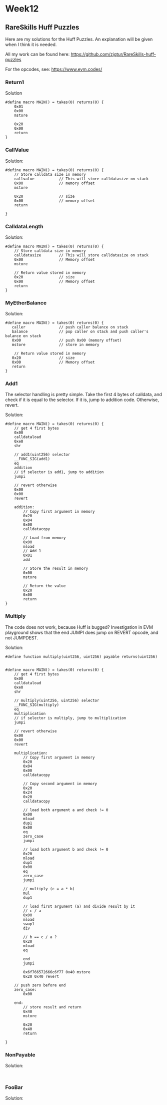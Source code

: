 # Week12

## RareSkills Huff Puzzles

Here are my solutions for the Huff Puzzles. An explanation will be given when I think it is needed.

All my work can be found here: https://github.com/zigtur/RareSkills-huff-puzzles


For the opcodes, see: https://www.evm.codes/

### Return1

Solution
```solidity
#define macro MAIN() = takes(0) returns(0) {
    0x01
    0x00
    mstore

    0x20
    0x00
    return
}
```

### CallValue
Solution:
```solidity
#define macro MAIN() = takes(0) returns(0) {
    // Store calldata size in memory
    callvalue           // This will store calldatasize on stack
    0x00                // memory offset
    mstore

    0x20                // size
    0x00                // memory offset
    return

}
```

### CalldataLength
Solution:
```solidity
#define macro MAIN() = takes(0) returns(0) {
    // Store calldata size in memory
    calldatasize        // This will store calldatasize on stack
    0x00                // Memory offset
    mstore

    // Return value stored in memory
    0x20                // size
    0x00                // Memory offset
    return
}
```

### MyEtherBalance
Solution:
```solidity
#define macro MAIN() = takes(0) returns(0) {
   caller               // push caller balance on stack
   balance              // pop caller on stack and push caller's balance on stack
   0x00                 // push 0x00 (memory offset)
   mstore               // store in memory

    // Return value stored in memory
   0x20                 // size
   0x00                 // Memory offset
   return
}
```

### Add1
The selector handling is pretty simple. Take the first 4 bytes of calldata, and check if it is equal to the selector. If it is, jump to addition code. Otherwise, revert.

Solution:
```solidity
#define macro MAIN() = takes(0) returns(0) {
    // get 4 first bytes
    0x00
    calldataload
    0xe0
    shr

    // add1(uint256) selector
    __FUNC_SIG(add1)
    eq
    addition
    // if selector is add1, jump to addition
    jumpi

    // revert otherwise
    0x00
    0x00
    revert

    addition:
        // Copy first argument in memory
        0x20
        0x04
        0x00
        calldatacopy

        // Load from memory
        0x00
        mload
        // Add 1
        0x01
        add

        // Store the result in memory
        0x00
        mstore

        // Return the value
        0x20
        0x00
        return
}
```

### Multiply
The code does not work, because Huff is bugged? Investigation in EVM playground shows that the end JUMPI does jump on REVERT opcode, and not JUMPDEST. 

Solution:
```solidity
#define function multiply(uint256, uint256) payable returns(uint256)


#define macro MAIN() = takes(0) returns(0) {
    // get 4 first bytes
    0x00
    calldataload
    0xe0
    shr

    // multiply(uint256, uint256) selector
    __FUNC_SIG(multiply)
    eq
    multiplication
    // if selector is multiply, jump to multiplication
    jumpi

    // revert otherwise
    0x00
    0x00
    revert

    multiplication:
        // Copy first argument in memory
        0x20
        0x04
        0x00
        calldatacopy
        
        // Copy second argument in memory
        0x20
        0x24
        0x20
        calldatacopy

        // load both argument a and check != 0
        0x00
        mload
        dup1
        0x00
        eq
        zero_case
        jumpi

        // load both argument b and check != 0
        0x20
        mload
        dup1
        0x00
        eq
        zero_case
        jumpi

        // multiply (c = a * b)
        mul
        dup1

        // load first argument (a) and divide result by it
        // c / a
        0x00
        mload
        swap1
        div

        // b == c / a ?
        0x20
        mload
        eq

        end
        jumpi

        0x6f766572666c6f77 0x40 mstore
        0x20 0x40 revert

    // push zero before end
    zero_case:
        0x00

    end:
        // store result and return
        0x40
        mstore

        0x20
        0x40
        return

}
```

### NonPayable
Solution:
```solidity


```

### FooBar
Solution:
```solidity


```